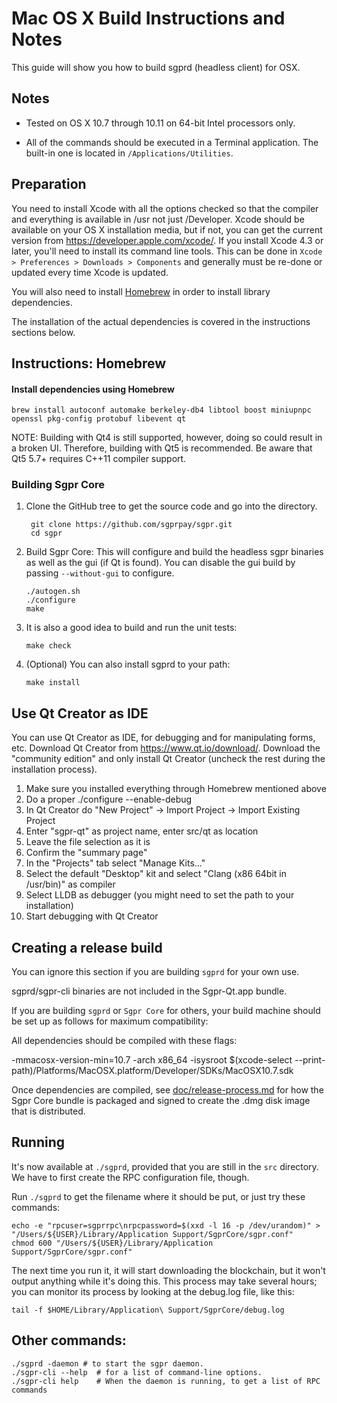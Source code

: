 Mac OS X Build Instructions and Notes
====================================
This guide will show you how to build sgprd (headless client) for OSX.

Notes
-----

* Tested on OS X 10.7 through 10.11 on 64-bit Intel processors only.

* All of the commands should be executed in a Terminal application. The
built-in one is located in `/Applications/Utilities`.

Preparation
-----------

You need to install Xcode with all the options checked so that the compiler
and everything is available in /usr not just /Developer. Xcode should be
available on your OS X installation media, but if not, you can get the
current version from https://developer.apple.com/xcode/. If you install
Xcode 4.3 or later, you'll need to install its command line tools. This can
be done in `Xcode > Preferences > Downloads > Components` and generally must
be re-done or updated every time Xcode is updated.

You will also need to install [Homebrew](http://brew.sh) in order to install library
dependencies.

The installation of the actual dependencies is covered in the instructions
sections below.

Instructions: Homebrew
----------------------

#### Install dependencies using Homebrew

    brew install autoconf automake berkeley-db4 libtool boost miniupnpc openssl pkg-config protobuf libevent qt

NOTE: Building with Qt4 is still supported, however, doing so could result in a broken UI. Therefore, building with Qt5 is recommended. Be aware that Qt5 5.7+ requires C++11 compiler support.

### Building Sgpr Core

1. Clone the GitHub tree to get the source code and go into the directory.

        git clone https://github.com/sgprpay/sgpr.git
        cd sgpr

2.  Build Sgpr Core:
    This will configure and build the headless sgpr binaries as well as the gui (if Qt is found).
    You can disable the gui build by passing `--without-gui` to configure.

        ./autogen.sh
        ./configure
        make

3.  It is also a good idea to build and run the unit tests:

        make check

4.  (Optional) You can also install sgprd to your path:

        make install

Use Qt Creator as IDE
------------------------
You can use Qt Creator as IDE, for debugging and for manipulating forms, etc.
Download Qt Creator from https://www.qt.io/download/. Download the "community edition" and only install Qt Creator (uncheck the rest during the installation process).

1. Make sure you installed everything through Homebrew mentioned above
2. Do a proper ./configure --enable-debug
3. In Qt Creator do "New Project" -> Import Project -> Import Existing Project
4. Enter "sgpr-qt" as project name, enter src/qt as location
5. Leave the file selection as it is
6. Confirm the "summary page"
7. In the "Projects" tab select "Manage Kits..."
8. Select the default "Desktop" kit and select "Clang (x86 64bit in /usr/bin)" as compiler
9. Select LLDB as debugger (you might need to set the path to your installation)
10. Start debugging with Qt Creator

Creating a release build
------------------------
You can ignore this section if you are building `sgprd` for your own use.

sgprd/sgpr-cli binaries are not included in the Sgpr-Qt.app bundle.

If you are building `sgprd` or `Sgpr Core` for others, your build machine should be set up
as follows for maximum compatibility:

All dependencies should be compiled with these flags:

 -mmacosx-version-min=10.7
 -arch x86_64
 -isysroot $(xcode-select --print-path)/Platforms/MacOSX.platform/Developer/SDKs/MacOSX10.7.sdk

Once dependencies are compiled, see [doc/release-process.md](release-process.md) for how the Sgpr Core
bundle is packaged and signed to create the .dmg disk image that is distributed.

Running
-------

It's now available at `./sgprd`, provided that you are still in the `src`
directory. We have to first create the RPC configuration file, though.

Run `./sgprd` to get the filename where it should be put, or just try these
commands:

    echo -e "rpcuser=sgprrpc\nrpcpassword=$(xxd -l 16 -p /dev/urandom)" > "/Users/${USER}/Library/Application Support/SgprCore/sgpr.conf"
    chmod 600 "/Users/${USER}/Library/Application Support/SgprCore/sgpr.conf"

The next time you run it, it will start downloading the blockchain, but it won't
output anything while it's doing this. This process may take several hours;
you can monitor its process by looking at the debug.log file, like this:

    tail -f $HOME/Library/Application\ Support/SgprCore/debug.log

Other commands:
-------

    ./sgprd -daemon # to start the sgpr daemon.
    ./sgpr-cli --help  # for a list of command-line options.
    ./sgpr-cli help    # When the daemon is running, to get a list of RPC commands
